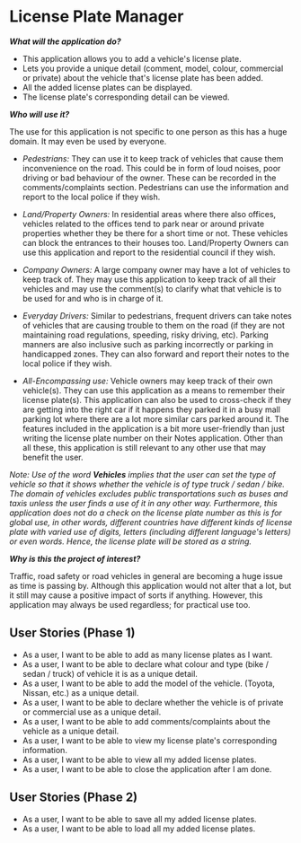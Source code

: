 # License Plate Manager

***What will the application do?***
- This application allows you to add a vehicle's license plate.
- Lets you provide a unique detail (comment, model, colour, commercial or private) about the vehicle that's license
  plate has been added.
- All the added license plates can be displayed.
- The license plate's corresponding detail can be viewed.

***Who will use it?***

The use for this application is not specific to one person as this has a huge domain. It may even be used by everyone.

- *Pedestrians:* They can use it to keep track of vehicles that cause them inconvenience on the road. This could be in 
form of loud noises, poor driving or bad behaviour of the owner. These can be recorded in the comments/complaints 
section. Pedestrians can use the information and report to the local police if they wish.

- *Land/Property Owners:* In residential areas where there also offices, vehicles related to the offices tend to park 
near or around private properties whether they be there for a short time or not. These vehicles can block the entrances 
to their houses too. Land/Property Owners can use this application and report to the residential council if they wish.

- *Company Owners:* A large company owner may have a lot of vehicles to keep track of. They may use this application to 
keep track of all their vehicles and may use the comment(s) to clarify what that vehicle is to be used for and who is in 
charge of it.

- *Everyday Drivers:* Similar to pedestrians, frequent drivers can take notes of vehicles that are causing trouble to 
them on the road (if they are not maintaining road regulations, speeding, risky driving, etc). Parking manners are also 
inclusive such as parking incorrectly or parking in handicapped zones. They can also forward and report their notes to 
the local police if they wish.

- *All-Encompassing use:* Vehicle owners may keep track of their own vehicle(s). They can use this application as a 
means to remember their license plate(s). This application can also be used to cross-check if they are getting into the 
right car if it happens they parked it in a busy mall parking lot where there are a lot more similar cars parked
around it. The features included in the application is a bit more user-friendly than just writing the license plate 
number on their Notes application. Other than all these, this application is still relevant to any other use that may 
benefit the user.
 
 *Note: Use of the word **Vehicles** implies that the user can set the type of vehicle so that it shows whether the 
 vehicle is of type truck / sedan / bike. The domain of vehicles excludes public transportations such as buses and taxis 
 unless the user finds a use of it in any other way. Furthermore, this application does not do a check on the license 
 plate number as this is for global use, in other words, different countries have different kinds of license plate with 
 varied use of digits, letters (including different language's letters) or even words. Hence, the license plate will be
 stored as a string.* 
 
 ***Why is this the project of interest?***
 
 Traffic, road safety or road vehicles in general are becoming a huge issue as time is passing by. Although this 
 application would not alter that a lot, but it still may cause a positive impact of sorts if anything. However, this
 application may always be used regardless; for practical use too.
  
## User Stories (Phase 1)

- As a user, I want to be able to add as many license plates as I want.
- As a user, I want to be able to declare what colour and type (bike / sedan / truck) of vehicle it is as a unique
 detail.
- As a user, I want to be able to add the model of the vehicle. (Toyota, Nissan, etc.) as a unique detail.
- As a user, I want to be able to declare whether the vehicle is of private or commercial use as a unique detail.
- As a user, I want to be able to add comments/complaints about the vehicle as a unique detail.
- As a user, I want to be able to view my license plate's corresponding information.
- As a user, I want to be able to view all my added license plates.
- As a user, I want to be able to close the application after I am done.

## User Stories (Phase 2)

- As a user, I want to be able to save all my added license plates.
- As a user, I want to be able to load all my added license plates.
